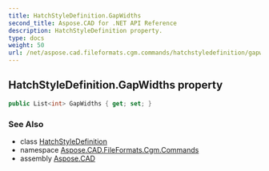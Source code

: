 ```yaml
---
title: HatchStyleDefinition.GapWidths
second_title: Aspose.CAD for .NET API Reference
description: HatchStyleDefinition property. 
type: docs
weight: 50
url: /net/aspose.cad.fileformats.cgm.commands/hatchstyledefinition/gapwidths/
---
```

## HatchStyleDefinition.GapWidths property

```csharp
public List<int> GapWidths { get; set; }
```

### See Also

* class [HatchStyleDefinition](../)
* namespace [Aspose.CAD.FileFormats.Cgm.Commands](../../hatchstyledefinition/)
* assembly [Aspose.CAD](../../../)


